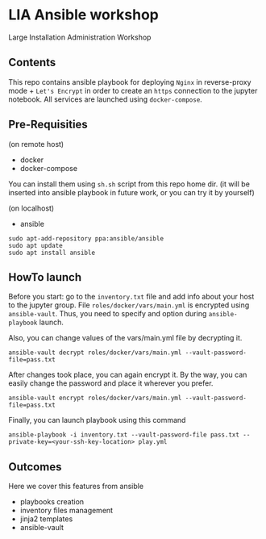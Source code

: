 # LIA Ansible workshop
Large Installation Administration Workshop

## Contents
This repo contains ansible playbook for deploying `Nginx` in reverse-proxy mode + `Let's Encrypt` in order to create an `https` connection to the jupyter notebook. All services are launched using `docker-compose`. 

## Pre-Requisities
(on remote host)
- docker
- docker-compose 

You can install them using `sh.sh` script from this repo home dir. (it will be inserted into ansible playbook in future work, or you can try it by yourself)

(on localhost)
- ansible
```
sudo apt-add-repository ppa:ansible/ansible
sudo apt update
sudo apt install ansible
```

## HowTo launch
Before you start: go to the `inventory.txt` file and add info about your host to the jupyter group. 
File `roles/docker/vars/main.yml` is encrypted using `ansible-vault`. Thus, you need to specify and option during `ansible-playbook` launch.

Also, you can change values of the vars/main.yml file by decrypting it. 
```
ansible-vault decrypt roles/docker/vars/main.yml --vault-password-file=pass.txt 
```
After changes took place, you can again encrypt it. By the way, you can easily change the password and place it wherever you prefer.
```
ansible-vault encrypt roles/docker/vars/main.yml --vault-password-file=pass.txt 
```

Finally, you can launch playbook using this command

```
ansible-playbook -i inventory.txt --vault-password-file pass.txt --private-key=<your-ssh-key-location> play.yml
```

## Outcomes
Here we cover this features from ansible
- playbooks creation
- inventory files management
- jinja2 templates
- ansible-vault